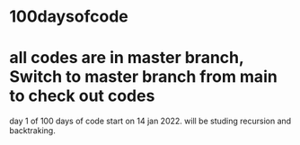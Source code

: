 # 100daysofcode
# all codes are in master branch, Switch to master branch from main to check out codes
day 1 of 100 days of code start on 14 jan 2022. will be studing recursion and backtraking. 
